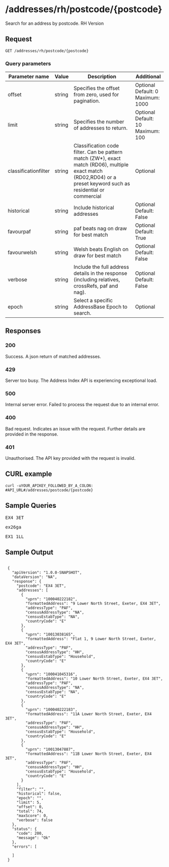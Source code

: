 <h1>/addresses/rh/postcode/{postcode}</h1>

<p>Search for an address by postcode. RH Version</p>

<h2>Request</h2>

<p><code>GET /addresses/rh/postcode/{postcode}</code></p>
   

<h3>Query parameters</h3>

<table class="table">
    <thead class="table--head">
    <th scope="col" class="table--header--cell">Parameter name</th>
    <th scope="col" class="table--header--cell">Value</th>
    <th scope="col" class="table--header--cell">Description</th>
    <th scope="col" class="table--header--cell">Additional</th>
    </thead>
    <tbody>
    <tr class="table--row">
        <td class="table--cell">offset</td>
        <td class="table--cell">string</td>
        <td class="table--cell">Specifies the offset from zero, used for pagination.</td>
        <td class="table--cell">
            Optional
            <br>Default: 0
            <br>Maximum: 1000
        </td>
    </tr>
    <tr class="table--row">
        <td class="table--cell">limit</td>
        <td class="table--cell">string</td>
        <td class="table--cell">Specifies the number of addresses to return.</td>
        <td class="table--cell">
            Optional
            <br>Default: 10
            <br>Maximum: 100
        </td>
    </tr>
    <tr class="table--row">
        <td class="table--cell">classificationfilter</td>
        <td class="table--cell">string</td>
        <td class="table--cell">Classification code filter. Can be pattern match (ZW*), exact match (RD06), multiple exact match (RD02,RD04) or a preset keyword such as residential or commercial</td>
        <td class="table--cell">
            Optional
        </td>
    </tr>
    <tr class="table--row">
        <td class="table--cell">historical</td>
        <td class="table--cell">string</td>
        <td class="table--cell">Include historical addresses</td>
        <td class="table--cell">
            Optional
            <br>Default: False
        </td>
    </tr>
    <tr class="table--row">
       <td class="table--cell">favourpaf</td>
       <td class="table--cell">string</td>
       <td class="table--cell">paf beats nag on draw for best match</td>
       <td class="table--cell">
            Optional
       <br>Default: True
       </td>
    </tr>
    <tr class="table--row">
       <td class="table--cell">favourwelsh</td>
       <td class="table--cell">string</td>
       <td class="table--cell">Welsh beats English on draw for best match</td>
       <td class="table--cell">
          Optional
          <br>Default: False
       </td>
    </tr>
    <tr class="table--row">
        <td class="table--cell">verbose</td>
        <td class="table--cell">string</td>
        <td class="table--cell">Include the full address details in the response (including relatives, crossRefs, paf and nag).</td>
        <td class="table--cell">
            Optional
            <br>Default: False
        </td>
    </tr>
    <tr class="table--row">
        <td class="table--cell">epoch</td>
        <td class="table--cell">string</td>
        <td class="table--cell">Select a specific AddressBase Epoch to search.</td>
        <td class="table--cell">
            Optional
        </td>
    </tr>
    </tbody>
</table>

    

<h2>Responses</h2>
    
<h3>200</h3>
<p>Success. A json return of matched addresses.</p>

<h3>429</h3>
<p>Server too busy. The Address Index API is experiencing exceptional load.</p>

<h3>500</h3>
<p>Internal server error. Failed to process the request due to an internal error.</p>

<h3>400</h3>
<p>Bad request. Indicates an issue with the request. Further details are provided in the response.</p>
    
<h3>401</h3>
<p>Unauthorised. The API key provided with the request is invalid.</p>
    

   <h2>CURL example</h2>

   <pre><code>curl -uYOUR_APIKEY_FOLLOWED_BY_A_COLON: #API_URL#/addresses/postcode/{postcode}</code></pre>

<h2>Sample Queries</h2>

<p><pre>EX4 3ET</pre></p>
<p><pre>ex26ga</pre></p>
<p><pre>EX1 1LL</pre></p>

   <h2>Sample Output</h2>

   <pre><code>
 {
   "apiVersion": "1.0.0-SNAPSHOT",
   "dataVersion": "NA",
   "response": {
     "postcode": "EX4 3ET",
     "addresses": [
       {
         "uprn": "100040222182",
         "formattedAddress": "9 Lower North Street, Exeter, EX4 3ET",
         "addressType": "PAF",
         "censusAddressType": "NA",
         "censusEstabType": "NA",
         "countryCode": "E"
       },
       {
         "uprn": "10013038165",
         "formattedAddress": "Flat 1, 9 Lower North Street, Exeter, EX4 3ET",
         "addressType": "PAF",
         "censusAddressType": "HH",
         "censusEstabType": "Household",
         "countryCode": "E"
       },
       {
         "uprn": "100041045316",
         "formattedAddress": "10 Lower North Street, Exeter, EX4 3ET",
         "addressType": "PAF",
         "censusAddressType": "NA",
         "censusEstabType": "NA",
         "countryCode": "E"
       },
       {
         "uprn": "100040222183",
         "formattedAddress": "11A Lower North Street, Exeter, EX4 3ET",
         "addressType": "PAF",
         "censusAddressType": "HH",
         "censusEstabType": "Household",
         "countryCode": "E"
       },
       {
         "uprn": "10013047887",
         "formattedAddress": "11B Lower North Street, Exeter, EX4 3ET",
         "addressType": "PAF",
         "censusAddressType": "HH",
         "censusEstabType": "Household",
         "countryCode": "E"
       }
     ],
     "filter": "",
     "historical": false,
     "epoch": "",
     "limit": 5,
     "offset": 0,
     "total": 74,
     "maxScore": 0,
     "verbose": false
   },
   "status": {
     "code": 200,
     "message": "Ok"
   },
   "errors": [
     
   ]
 }
</code></pre>